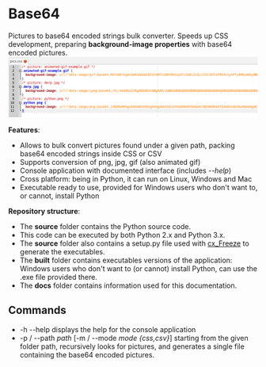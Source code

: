 # Base64
Pictures to base64 encoded strings bulk converter. Speeds up CSS development, preparing **background-image properties** with base64 encoded pictures.
![Example](https://github.com/RobertoPrevato/Base64/blob/master/docs/images/generated-css.png)

**Features**:
- Allows to bulk convert pictures found under a given path, packing base64 encoded strings inside CSS or CSV
- Supports conversion of png, jpg, gif (also animated gif)
- Console application with documented interface (includes *--help*)
- Cross platform: being in Python, it can run on Linux, Windows and Mac
- Executable ready to use, provided for Windows users who don't want to, or cannot, install Python

**Repository structure**:
- The **source** folder contains the Python source code.
- This code can be executed by both Python 2.x and Python 3.x.
- The **source** folder also contains a setup.py file used with <a href="http://cx-freeze.readthedocs.org/">cx_Freeze</a> to generate the executables.
- The **built** folder contains executables versions of the application: Windows users who don't want to (or cannot) install Python, can use the .exe file provided there.
- The **docs** folder contains information used for this documentation.

Commands
--------------
- -h --help displays the help for the console application
- -p / --path *path* [-m / --mode *mode {css,csv}*] starting from the given folder path, recursively looks for pictures, and generates a single file containing the base64 encoded pictures.
